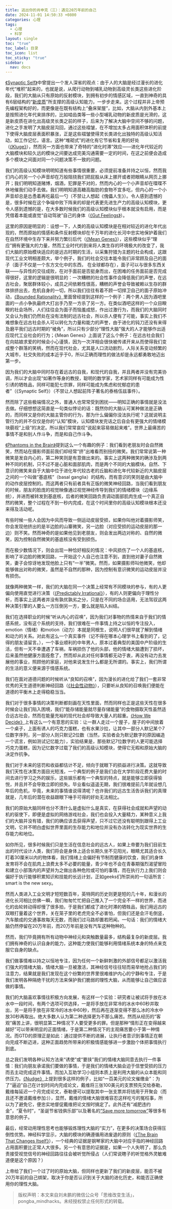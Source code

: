 ```yaml
---
title: 逃出你的肖申克（三）：遇见20万年前的自己
date: 2024-11-01 14:50:33 +0800
categories: 心理
tags:
  - 心理
  - 科学
layout: single
toc: "true"
toc_label: 目录
toc_icon: list
toc_sticky: "true"
sidebar:
  nav: docs
---
```


[《Synaptic Self》](http://book.douban.com/subject/2345245/)中曾提出一个发人深省的观点：由于人的大脑是经过漫长的进化年代“堆积”起来的，也就是说，从爬行动物到哺乳动物到高级灵长类这些进化阶段，我们的大脑从只有原始的反射模块，到拥有初步的情感区域，一直到神奇的具有6层结构的“[新皮质](http://en.wikipedia.org/wiki/Neocortex)”所支撑的高级认知能力，一步步走来。这个过程并非上帝预先编程架构好的，而更像是在既有结构上“叠床架屋”，比如，大脑从内到外基本上是按照进化年代来排序的，比如啮齿类等一些小型哺乳动物的新皮质是光滑的，这是新皮质在进化出高级灵长类之前的样子，后来为了解决大脑中空间不够的问题，进化之手发明了大脑皮层沟回，通过这些褶皱，在不增加太多占用面积体积的前提下使得大脑皮层表面积暴涨，正是这些褶皱使得灵长类进化出独特的高级认知活动，如工作记忆，语言。这种“堆砌式”的进化有它节省和复用的好处（[《Kluge》](http://book.douban.com/subject/4198063/)），然而另一方面也带来了奇特的“进化时滞”效应——进化年代较近的大脑模块和较久远的模块之间要达成完美沟通需要一定的时间，在这之前便会造成多个模块之间面对同一个问题决策不一致的问题。

我们的高级认知模块明明知道有些事情很重要，必须提前准备并持之以恒，然而我们内心的另一个小声音却在万般阻挠我们把屁股从床上挪开或者把眼睛从网页上挪开；我们明明知道赌博，烟酒，犯罪是不对的，然而内心的一个小声音却在喋喋不休地催我们动手去做。我们明明知道高糖高脂肪的食物不宜多吃，但内心的一个小声音却总是怂恿着再吃最后一勺（不禁让人想起《傀儡人生》）。令人感到遗憾的是，很多时候在这个争端中败下阵来的却是代表更先进生产力的高级认知模块，更令人感到遗憾的是，在大多数时候我们的高级认知模块似乎根本就没有启用，而是凭借着本能或直觉“自动驾驶”自己的身体（[《Gut Feelings》](http://book.douban.com/subject/2252432/)）。

这里的原因是明显的：设想一下，人类的高级认知模块是在相对较近的进化年代出现的，然而原始的情感和条件反射模块却在千万年的进化长河中忠实地保护着我们在自然环境中生存下来并努力繁衍后代（[《Mean Genes》](http://book.douban.com/subject/4010184/)），这些模块似乎“理应”拥有更强大的力量，然而工业时代的到来将人类生存的环境极大的改变了，我们大脑的原始模块适应的是远古时期的生活，以采集狩猎为主题的社会构成，这跟现代工业文明相差颇大，举个例子，我们的社会交往本能令我们非常顾及自己的面子（面子不仅是一个东方文化中的东西， 在全球都存在），面子可以与很多东西关联——与异性的交往成败，在对手面前是否挺身而出，在困难的任务面前是否完成得很好，这里的逻辑是很明显的：一次糟糕的社会性事件会降低我们的声誉，在远古社会，聚居群体较小，成员之间依赖性很高，糟糕的声誉会导致被赖以生存的群体排挤出去，危机自身的一切，所以我们往往有着不顾一切捍卫自己的面子原始冲动，[《Bounded Rationality》](http://book.douban.com/subject/2374426/)里面曾经提到这样的一个例子：两个男人因为酒吧里面的一点小争执最终大打出手乃至一方杀了另一方。在类似酒吧这样的一个众目睽睽的社会场所，人们往往会为面子而恼羞成怒，作出过激行为，而我们的大脑同时又会认为我们仍然处在没有法制的远古社会，所以杀人便有了可能，事实上我们不难想象在远古社会杀人可以转化为力量和能力的声誉，由于进化的钝刀还没有来得及磨平我们远古时期的“棱角”，所以只有少部分“理性大脑”强大的人才能够作出适应现代工业社会的行为；《Mean Genes》上面说了这么个例子：在远古社会我们在向姑娘求爱的时候会小心谨慎，因为一次洋相会很快被传递开来从而使得我们变成整个群落的笑柄，然而在现代社会，尤其是人口流动剧烈，人际关系变动频繁的大城市，社交失败的成本近乎于0，所以正确而理性的做法却是永远都勇敢地迈出第一步。

因为我们的大脑中同时存在着远古的自我，和现代的自我，并且两者并没有完美协调，所以才会出现“如著作等身的教授，聪明的数学家，艺术家同样有可能成为性引诱的牺牲品，同样可能犯七宗罪，同样可能成为焦虑和忧郁症的患者”（《Synaptic Self》）（不禁让人想起前阵子著名的泰格伍兹事件）。

然而除了这些极端情况之外，普通人也常常受到困扰——明知正确的事情就是没法去做。仔细想想这简直是一句类似悖论的话：既然你的大脑认可某种做法是正确的，而同样又是你的大脑主管你的行为，那为什么偏偏你没法执行呢？这就说明主管行为的并不仅仅是你的“认知”模块，认知模块发完话之后自会有更强大的情绪模块藐视“上级”的决定。所以我们常常哀叹“说起来容易做起来难”。世界上最痛苦的事情不是和别人作斗争，而是和自己作斗争。

[《Phantoms in the Brain》](http://book.douban.com/subject/1868282/)提到这么一个有趣的例子：我们看到老朋友时会自然微笑，然而站在摄影师面前我们却经常“挤”出难看而别扭的微笑。我们常常说第一种微笑是发自内心的，第二种笑则是有意做出来的。事实上这两种微笑的确涉及到两种不同的机制，只不过不是心脏和面部肌肉，而是两个不同的大脑模块。自然、下意识的微笑来自于大脑中位于进化年代较古老的丘脑和进化年代较新近的大脑皮层之间的一个叫做“基底核”（basal ganglia）的结构，而有意识的笑则是由大脑中的动作皮层控制的。而这两者只有前者具有正版的微笑神经回路，当我们看到朋友的时候，朋友的脸庞的视觉映像通过视觉神经传导到我们的情绪模块（边缘系统），并进而被转发到基底核，后者的微笑回路负责调动面部肌肉生成一个真正自然的微笑，整个过程在不到一秒内完成，在这个时间里你的高级认知模块根本还没来得及活动呢。

有些时候一些人会因为中风而导致一侧运动皮层受损，如果你叫他对着摄影师笑，你会发现他挤出的是半边脸的山寨微笑，另一边脸（对应受损的运动皮层的那一边）则不笑。然而神奇的是如果他见到老朋友，则会发出两边对称的、自然的微笑，因为控制自然微笑的基底核没有受到损伤。

而在极少数情况下，则会出现一种恰好相反的情况：中风损伤了一个人的基底核，影响了半边脸的微笑回路，一开始这个人自己也注意不到，直到他对妻子自然微笑，妻子会惊讶地发现他脸上只有“一半”微笑。然而，如果摄影师叫他微笑，他却能够做出对称的微笑，虽然是不自然的那种，因为控制有意识微笑的运动皮层并没有损伤。

就像两种微笑一样，我们的大脑在同一个决策上经常有不同模块的参与，有的人更偏向使用直觉进行决策（[《Predictably Irrational》](http://book.douban.com/subject/2990015/)），有的人则更偏向于理性分析，而事实上这两者并没有孰优孰劣之分，只是在不同的场合适用，无法驾驭这两种决策引擎的人要么一方压倒另一方，要么就是陷入纠结。

我们在选择职业的时候“听从内心的召唤”，因为我们对事物的热情来自于我们的情感系统，没有这个系统的支持，我们很难在一件事情上持之以恒的专注投入，emotion（情绪）和motion（动力）本就是同根生，说明人们很早就了解到情绪和动力的关系。对此有这么一个真实事件（记不得在哪本心理学书上看到的了，记得的朋友请留言。），一个事业顺利的中年男人，原本过着典型的美国中产阶级的生活，但有一天不幸遭遇了车祸，车祸损伤了他的头部，他的情绪大脑遭到了损坏，后来虽然他健康方面痊愈了，然而却从此对任何事情都无动于衷，再没有动力去发展他的事业，照顾他的家庭，对他来说发生什么都是无所谓的。事实上，我们所谓的生活的意义便来源于情感系统。

我们在面对道德问题的时候听从“良知的召唤”，因为漫长的进化给了我们一套非常优秀的天生道德判断神经回路（[《社会性动物》](http://book.douban.com/subject/2328458/)），只要听从良知的召唤我们便能在道德的平衡木上走得稳稳当当。

我们对于很多事情的决策判断都刻画在天性里面，然而同样也正是这些天性在很多时候会让我们陷入困境，我们“能存储能量就尽量存储能量”的食物摄取天性虽然适合远古社会，然而在能量充裕的现代社会却导致大量人的超重。[《How We Decide》](http://book.douban.com/subject/3440613/)上有这么一个有意思的实验：让一群人走过一个屋子，屋子的中间放着一个桌子，上面有诱人的巧克力蛋糕，也有水果沙拉，让其中一部分人默记某个7位数字序列，另一部分人则只默记2位数（当然，实验者会为默记数字的原因编造一个谎言，例如测试记忆能力），实验结果是，那些默记7位数字的人更可能选择巧克力蛋糕，因为记忆数字过载了我们的高级认知模块，使得它无暇和原始大脑的决定作抗争。

我们对于未来的惩罚和收益都估计不足，倾向于就眼下的损益进行决策。这就导致我们天性在决策方面目光短浅，一个典型的例子是我们会在大学阶段花费大量的时间去进行学习之外的娱乐，这些娱乐都有一个典型的特点，就是能够立即获得愉悦，并且并不会导致立即的损失。毕业看似遥遥无期，我们很难提前几年就设想几年后的危机，毕竟，未来的事情谁说得清呢？也许我们的远古生活告诉我们的真理就是，几年后的潜在收益跟眼下唾手可得的好处无法相比。

我们的原始大脑同样也分不清什么是虚拟什么是真实，在获得社会成就和声望的动机的驱使下，即便是虚拟的网络游戏社会，我们也会投入大量精力，某种意义上我们的大脑并没有错，我们的确应该去获得声望，只不过它还没有聪明到跟得上工业文明，它并不明白虚拟世界里面的生存能力和地位并没有办法转化为现实世界的生存能力和地位。

如你所见，很多时候我们只是生活在信息社会的远古人，如果上帝要为我们目前生出的时代设计人类，我们将会是身体上适合长期久坐不见阳光，眼睛尤其适合长久盯着30厘米以内的物体看，我们情绪上会偏好有节制而健康的饮食，我们的身体发育将不会在肌肉上浪费太多不必要的能量，青少年也不会在青春期强烈渴望冒险和建立小部落内的声望并为之做出各种危险或可怕的事情，而在执行力上我们则会偏好于执行能够积累知识和技能的长远计划，正如geeks们所崇尚的一句话所言：smart is the new sexy。

然而人类进入工业文明才短短数百年，英特网的历史则更是短的几十年，和漫长的进化长河相比仿佛一瞬，我们匆匆忙忙把自己推入了一个完全不一样的世界，而进化的齿轮转动得却慢了很多拍，于是我们都成了进化时滞的牺牲品，我们用远古的双眼打量着这个世界，关在笼子里的老虎完全不必害怕，但我们还是会汗毛倒竖，汽车酿成的交通事故每天无数，而我们过马路却置若罔闻。一句话：我们的情绪大脑仍然停留在20万年前，而20万年前是没有汽车这种物种的。

然而，我们毕竟拥有所有动物中神经元和突触数量最多，结构最复杂的新皮层。我们拥有神奇的认识自身的能力，这种能力使我们能够利用情绪系统本身的特点来克服它自身的缺点。

我们做事情难以持之以恒地专注，因为任何一个新鲜刺激的外部信号都足以激活我们强大的情绪大脑，情绪大脑一旦被激活，其神经信号往往轻而易举地抢占我们的注意力，结果就是我们发现在这个纷繁的世界里很难维护内心的宁静和专注，于是我们发明各种隔绝干扰的方法来保护我们脆弱的理性大脑，从而能够让自己做应该做的事情。

我们的大脑喜欢事情往积极方向发展，有这样一个实验：研究者让被试将手放在冰水中一段时间，有两个选项可供选择，一是将手放在非常冷的冰水中60秒并取出，另一是将手放在非常冷的冰水中60秒，然后再在逐渐变得不那么冰的冷水中放30秒再取出。绝大多数人认为第二种选择更为不那么痛苦。然而从经历的“客观”痛苦上讲，很明显第二种情况下人要受更多的罪。但是那种“情形正在变得越来越好”可以带来明显的正面情绪，于是第二种情况下的主观痛苦要小于第一种情况。而GTD的原理正是如此：通过提供不断的进展，让执行者意识到事情正在朝向完成不断迈进，这种正面趋势所带来的积极情感能够进一步激励个体把事情执行到底。

总之我们发明各种认知方法来“诱使”或“要挟”我们的情绪大脑同意去执行一件事情：我们向朋友承诺我们要做的事情，于是我们的情绪大脑会迫于信誉受损的压力而去主动完成这件事情。而加入互助学习小组则本质上是利用大脑的从众本能和同侪压力。[《Nudge》](http://book.douban.com/subject/4022709/)上提到很多这样的例子，比如“一百美元的论文催缴金”：为了“逼迫”自己在计划时间内完成论文，戴维将三张100美元的支票预先交给泰勒，戴维每延迟一个月完成论文，泰勒便可以提取其中一张支票并将钱用于开聚会（而且还不邀请戴维参加:)），显然，戴维的情绪大脑很难容忍这样吃亏的冤枉事，所以为了避免它，便忠实地督促戴维把论文按时搞定了。此外还有“减肥违约金”，“夏令时”，“圣诞节省钱俱乐部”以及著名的[“Save more tomorrow”](http://faculty.chicagobooth.edu/richard.thaler/research/SMarTJPE.pdf)等很多有意思的例子。

最后，经常动用理性思考也能够锻炼理性大脑的“实力”，在更多的决策场合获得压倒性优势。神经科学显示，大脑的模块的确遵循用进废退的原则（[《The Brain That Changes Itself》](http://book.douban.com/subject/2370985/)），一个经典的证据是钢琴家的大脑中对应手指的神经回路占用面积要比正常人大很多。另一个有意思的证据是，如果一个人失明了，那么负责接受视觉信号的神经回路往往会被听觉所侵占（人们常说瞎子的听觉格外灵敏难道便是这个原因？）

上帝给了我们一个过了时的原始大脑，但同样也更新了我们的新皮层，能否不被20万年前的自己绑架，取决于你是否认识到关于大脑的进化历史，和能否正确使用你的理性大脑。

> 版权声明：本文来自刘未鹏的微信公众号「思维改变生活」，pongba_mindhacks。未经授权禁止任何形式的转载。
